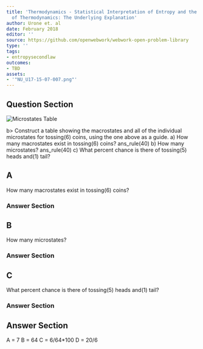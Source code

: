 ```yaml
---
title: 'Thermodynamics - Statistical Interpretation of Entropy and the Second Law
  of Thermodynamics: The Underlying Explanation'
author: Urone et. al
date: February 2018
editor: ''
source: https://github.com/openwebwork/webwork-open-problem-library
type: ''
tags:
- entropysecondlaw
outcomes:
- TBD
assets:
- '"NU_U17-15-07-007.png"'
---
```


## Question Section 

![Microstates Table]("NU_U17-15-07-007.png")

b>
Construct a table showing the macrostates and all of the individual microstates for tossing(6) coins, using the one above as a guide.
a) How many macrostates exist in tossing(6) coins?
ans_rule(40)
b) How many microstates? 
ans_rule(40)
c) What percent chance is there of tossing(5) heads and(1) tail?

## A
How many macrostates exist in tossing(6) coins?
### Answer Section
## B
How many microstates? 
### Answer Section
## C
What percent chance is there of tossing(5) heads and(1) tail?
### Answer Section


## Answer Section

A = 7
B = 64
C = 6/64*100
D = 20/6